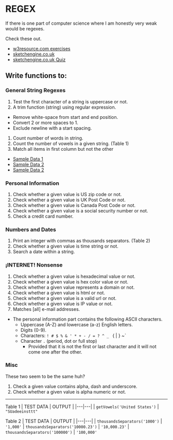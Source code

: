 # REGEX
If there is one part of computer science where I am honestly very weak would be regexes.

Check these out.
* [w3resource.com exercises](http://www.w3resource.com/javascript-exercises/javascript-regexp-exercises.php)
* [sketchengine.co.uk](https://regex.sketchengine.co.uk/)
* [sketchengine.co.uk Quiz](https://regex.sketchengine.co.uk/extra_regexps.html)

## Write functions to:

### General String Regexes
1. Test the first character of a string is uppercase or not.
1. A trim function (string) using regular expression.
  * Remove white-space from start and end position.
  * Convert 2 or more spaces to 1.
  * Exclude newline with a start spacing.
1. Count number of words in string.
1. Count the number of vowels in a given string. (Table 1)
1. Match all items in first column but not the other
  * [Sample Data 1](https://regex.sketchengine.co.uk/cgi/ex1.cgi)
  * [Sample Data 2](https://regex.sketchengine.co.uk/cgi/ex2.cgi)
  * [Sample Data 2](https://regex.sketchengine.co.uk/cgi/ex3.cgi)

### Personal Information
1. Check whether a given value is US zip code or not.
1. Check whether a given value is UK Post Code or not.
1. Check whether a given value is Canada Post Code or not.
1. Check whether a given value is a social security number or not.
1. Check a credit card number.

### Numbers and Dates
1. Print an integer with commas as thousands separators. (Table 2)
1. Check whether a given value is time string or not.
1. Search a date within a string.

### ¡INTERNET! Nonsense
1. Check whether a given value is hexadecimal value or not.
1. Check whether a given value is hex color value or not.
1. Check whether a given value represents a domain or not.
1. Check whether a given value is html or not.
1. Check whether a given value is a valid url or not.
1. Check whether a given value is IP value or not.
1. Matches [all] e-mail addresses.
  * The personal information part contains the following ASCII characters.
    * Uppercase (A-Z) and lowercase (a-z) English letters.
    * Digits (0-9).
    * Characters: `! # $ % & ' * + - / = ? ^ _ ` { | } ~`
    * Character `.` (period, dot or full stop)
      * Provided that it is not the first or last character and it will not come one after the other.

### Misc
These two seem to be the same huh?
1. Check a given value contains alpha, dash and underscore.
1. Check whether a given value is alpha numeric or not.

<hr />

Table 1
| TEST DATA  | OUTPUT  |
|---|---|
| `getVowels('United States')` | `"SUadeeinsttt"`

Table 2
| TEST DATA  | OUTPUT  |
|---|---|
| `thousandsSeparators('1000')` | `'1,000'`
| `thousandsSeparators('10000.23')` | `'10,000.23'`
| `thousandsSeparators('100000')` | `'100,000'`
